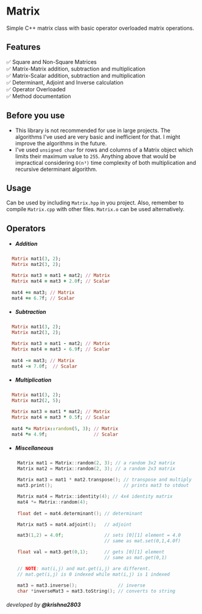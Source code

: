 # Matrix
Simple C++ matrix class with basic operator overloaded matrix operations.

## Features
&#x2705; Square and Non-Square Matrices  
&#x2705; Matrix-Matrix addition, subtraction and multiplication  
&#x2705; Matrix-Scalar addition, subtraction and multiplication  
&#x2705; Determinant, Adjoint and Inverse calculation  
&#x2705; Operator Overloaded  
&#x2705; Method documentation

## Before you use
- This library is not recommended for use in large projects. The algorithms I've used are very basic and inefficient for that. I might improve the algorithms in the future.
- I've used `unsigned char` for rows and columns of a Matrix object which limits their maximum value to `255`. Anything above that would be impractical considering `O(n³)` time complexity of both multiplication and recursive determinant algorithm.

## Usage
Can be used by including `Matrix.hpp` in you project. Also, remember to compile `Matrix.cpp` with other files. `Matrix.o` can be used alternatively.

## Operators
* ##### Addition
```ruby
  Matrix mat1(3, 2);
  Matrix mat2(3, 2);
  
  Matrix mat3 = mat1 + mat2; // Matrix
  Matrix mat4 = mat3 + 2.0f; // Scalar
  
  mat4 += mat3; // Matrix
  mat4 += 6.7f; // Scalar
```

* ##### Subtraction
```ruby
  Matrix mat1(3, 2);
  Matrix mat2(3, 2);
  
  Matrix mat3 = mat1 - mat2; // Matrix
  Matrix mat4 = mat3 - 6.9f; // Scalar
  
  mat4 -= mat3; // Matrix
  mat4 -= 7.0f;  // Scalar
```

* ##### Multiplication
```ruby
  Matrix mat1(3, 2);
  Matrix mat2(2, 5);
  
  Matrix mat3 = mat1 * mat2; // Matrix
  Matrix mat4 = mat3 * 0.5f; // Scalar
  
  mat4 *= Matrix::random(5, 3); // Matrix
  mat4 *= 4.9f;                 // Scalar
```

- ##### Miscellaneous
```cpp
	Matrix mat1 = Matrix::random(2, 3); // a random 3x2 matrix
    Matrix mat2 = Matrix::random(2, 3); // a random 2x3 matrix
    
    Matrix mat3 = mat1 * mat2.transpose(); // transpose and multiply
    mat3.print();                          // prints mat3 to stdout

    Matrix mat4 = Matrix::identity(4); // 4x4 identity matrix
    mat4 *= Matrix::random(4);
    
    float det = mat4.determinant(); // determinant

  	Matrix mat5 = mat4.adjoint();   // adjoint

    mat3(1,2) = 4.0f;               // sets [0][1] element = 4.0
    							    // same as mat.set(0,1,4.0f)

    float val = mat3.get(0,1);      // gets [0][1] element
    							    // same as mat.get(0,1)

    // NOTE: mat(i,j) and mat.get(i,j) are different.
	// mat.get(i,j) is 0 indexed while mat(i,j) is 1 indexed

    mat3 = mat3.inverse(); 				 // inverse
	char *inverseMat3 = mat3.toString(); // converts to string
```

###### developed by **@krishna2803**